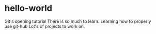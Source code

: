 # hello-world
Git's opening tutorial
There is so much to learn.
Learning how to properly use git-hub
Lot's of projects to work on.

